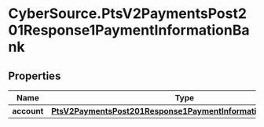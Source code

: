 # CyberSource.PtsV2PaymentsPost201Response1PaymentInformationBank

## Properties
Name | Type | Description | Notes
------------ | ------------- | ------------- | -------------
**account** | [**PtsV2PaymentsPost201Response1PaymentInformationBankAccount**](PtsV2PaymentsPost201Response1PaymentInformationBankAccount.md) |  | [optional] 


